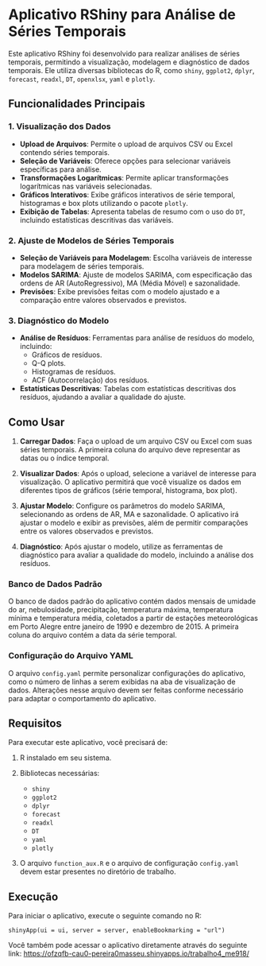 # Aplicativo RShiny para Análise de Séries Temporais

Este aplicativo RShiny foi desenvolvido para realizar análises de séries temporais, permitindo a visualização, modelagem e diagnóstico de dados temporais. Ele utiliza diversas bibliotecas do R, como `shiny`, `ggplot2`, `dplyr`, `forecast`, `readxl`, `DT`, `openxlsx`, `yaml` e `plotly`.

## Funcionalidades Principais

### 1. **Visualização dos Dados**
- **Upload de Arquivos**: Permite o upload de arquivos CSV ou Excel contendo séries temporais.
- **Seleção de Variáveis**: Oferece opções para selecionar variáveis específicas para análise.
- **Transformações Logarítmicas**: Permite aplicar transformações logarítmicas nas variáveis selecionadas.
- **Gráficos Interativos**: Exibe gráficos interativos de série temporal, histogramas e box plots utilizando o pacote `plotly`.
- **Exibição de Tabelas**: Apresenta tabelas de resumo com o uso do `DT`, incluindo estatísticas descritivas das variáveis.

### 2. **Ajuste de Modelos de Séries Temporais**
- **Seleção de Variáveis para Modelagem**: Escolha variáveis de interesse para modelagem de séries temporais.
- **Modelos SARIMA**: Ajuste de modelos SARIMA, com especificação das ordens de AR (AutoRegressivo), MA (Média Móvel) e sazonalidade.
- **Previsões**: Exibe previsões feitas com o modelo ajustado e a comparação entre valores observados e previstos.

### 3. **Diagnóstico do Modelo**
- **Análise de Resíduos**: Ferramentas para análise de resíduos do modelo, incluindo:
  - Gráficos de resíduos.
  - Q-Q plots.
  - Histogramas de resíduos.
  - ACF (Autocorrelação) dos resíduos.
- **Estatísticas Descritivas**: Tabelas com estatísticas descritivas dos resíduos, ajudando a avaliar a qualidade do ajuste.

## Como Usar

1. **Carregar Dados**: Faça o upload de um arquivo CSV ou Excel com suas séries temporais. A primeira coluna do arquivo deve representar as datas ou o índice temporal.
   
2. **Visualizar Dados**: Após o upload, selecione a variável de interesse para visualização. O aplicativo permitirá que você visualize os dados em diferentes tipos de gráficos (série temporal, histograma, box plot).
   
3. **Ajustar Modelo**: Configure os parâmetros do modelo SARIMA, selecionando as ordens de AR, MA e sazonalidade. O aplicativo irá ajustar o modelo e exibir as previsões, além de permitir comparações entre os valores observados e previstos.

4. **Diagnóstico**: Após ajustar o modelo, utilize as ferramentas de diagnóstico para avaliar a qualidade do modelo, incluindo a análise dos resíduos.

### Banco de Dados Padrão
O banco de dados padrão do aplicativo contém dados mensais de umidade do ar, nebulosidade, precipitação, temperatura máxima, temperatura mínima e temperatura média, coletados a partir de estações meteorológicas em Porto Alegre entre janeiro de 1990 e dezembro de 2015. A primeira coluna do arquivo contém a data da série temporal.

### Configuração do Arquivo YAML
O arquivo `config.yaml` permite personalizar configurações do aplicativo, como o número de linhas a serem exibidas na aba de visualização de dados. Alterações nesse arquivo devem ser feitas conforme necessário para adaptar o comportamento do aplicativo.

## Requisitos

Para executar este aplicativo, você precisará de:

1. R instalado em seu sistema.
2. Bibliotecas necessárias:
   - `shiny`
   - `ggplot2`
   - `dplyr`
   - `forecast`
   - `readxl`
   - `DT`
   - `yaml`
   - `plotly`

3. O arquivo `function_aux.R` e o arquivo de configuração `config.yaml` devem estar presentes no diretório de trabalho.

## Execução

Para iniciar o aplicativo, execute o seguinte comando no R:


```{r}
shinyApp(ui = ui, server = server, enableBookmarking = "url")
```

Você também pode acessar o aplicativo diretamente através do seguinte link: https://ofzqfb-cau0-pereira0masseu.shinyapps.io/trabalho4_me918/

